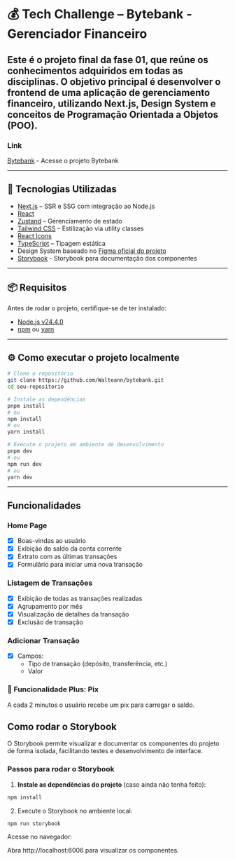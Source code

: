# 💰 Tech Challenge – Bytebank - Gerenciador Financeiro

Este é o projeto final da fase 01, que reúne os conhecimentos adquiridos em todas as disciplinas. O objetivo principal é desenvolver o **frontend de uma aplicação de gerenciamento financeiro**, utilizando **Next.js**, **Design System** e conceitos de **Programação Orientada a Objetos (POO)**.
---
### Link

[Bytebank](https://bytebank-taupe.vercel.app/) - Acesse o projeto Bytebank

---

## 🚀 Tecnologias Utilizadas

- [Next.js](https://nextjs.org/) – SSR e SSG com integração ao Node.js
- [React](https://react.dev/)
- [Zustand](https://zustand-demo.pmnd.rs/) – Gerenciamento de estado
- [Tailwind CSS](https://tailwindcss.com/) – Estilização via utility classes
- [React Icons](https://react-icons.github.io/react-icons/)
- [TypeScript](https://www.typescriptlang.org/) – Tipagem estática
- Design System baseado no [Figma oficial do projeto](https://www.figma.com/design/ns5TC3X5Xr8V7I3LYKg9KA/ProjetoFinanceiro?node-id=503-4264)
- [Storybook](https://storybook.js.org/docs) - Storybook para documentação dos componentes

---

## 📦 Requisitos

Antes de rodar o projeto, certifique-se de ter instalado:

- [Node.js v24.4.0](https://nodejs.org/en)
- [npm](https://www.npmjs.com/) ou [yarn](https://yarnpkg.com/)

---

## ⚙️ Como executar o projeto localmente

```bash
# Clone o repositório
git clone https://github.com/Walteann/bytebank.git
cd seu-repositorio

# Instale as dependências
pnpm install
# ou
npm install
# ou
yarn install

# Execute o projeto em ambiente de desenvolvimento
pnpm dev
# ou
npm run dev
# ou
yarn dev

```
---
## Funcionalidades

### Home Page
- [x] Boas-vindas ao usuário
- [x] Exibição do saldo da conta corrente
- [x] Extrato com as últimas transações
- [x] Formulário para iniciar uma nova transação

### Listagem de Transações
- [x] Exibição de todas as transações realizadas
- [x] Agrupamento por mês
- [x] Visualização de detalhes da transação
- [x] Exclusão de transação

### Adicionar Transação
- [x] Campos:
  - Tipo de transação (depósito, transferência, etc.)
  - Valor

### 🚀 Funcionalidade Plus: Pix

A cada 2 minutos o usuário recebe um pix para carregar o saldo.



## Como rodar o Storybook

O Storybook permite visualizar e documentar os componentes do projeto de forma isolada, facilitando testes e desenvolvimento de interface.

### Passos para rodar o Storybook

1. **Instale as dependências do projeto** (caso ainda não tenha feito):

```bash
npm install

```

2. Execute o Storybook no ambiente local:

```bash
npm run storybook

```

Acesse no navegador:

Abra http://localhost:6006 para visualizar os componentes.